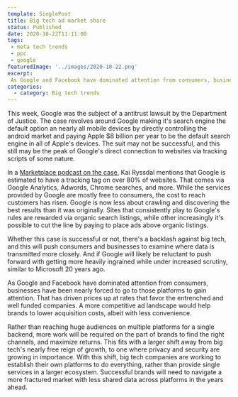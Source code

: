 ```yaml
---
template: SinglePost
title: Big tech ad market share
status: Published
date: 2020-10-22T11:11:00
tags:
 - meta tech trends
 - ppc
 - google
featuredImage: '../images/2020-10-22.png'
excerpt:
 As Google and Facebook have dominated attention from consumers, businesses have been nearly forced to go to those platforms to gain attention and pay higher costs. A more competitive ad landscape would help brands to lower acquisition costs, albeit with less convenience for brands. Successful brands will need to navigate a more fractured market with less shared data across platforms in the years ahead.
categories:
  - category: Big tech trends
---
```

This week, Google was the subject of a antitrust lawsuit by the Department of Justice. The case revolves around Google making it's search engine the default option an nearly all mobile devices by directly controlling the android market and paying Apple $8 billion per year to be the default search engine in all of Apple's devices. The suit may not be successful, and this still may be the peak of Google's direct connection to websites via tracking scripts of some nature.

In a [Marketplace podcast on the case](https://www.marketplace.org/shows/marketplace/the-antitrust-case-against-google/), Kai Ryssdal mentions that Google is estimated to have a tracking tag on over 80% of websites. That comes via Google Analytics, Adwords, Chrome searches, and more. While the services provided by Google are mostly free to consumers, the cost to reach customers has risen. Google is now less about crawling and discovering the best results than it was originally. Sites that consistently play to Google's rules are rewarded via organic search listings, while other increasingly it's possible to cut the line by paying to place ads above organic listings.

Whether this case is successful or not, there's a backlash against big tech, and this will push consumers and businesses to examine where data is transmitted more closely. And if Google will likely be reluctant to push forward with getting more heavily ingrained while under increased scrutiny, similar to Microsoft 20 years ago.

As Google and Facebook have dominated attention from consumers, businesses have been nearly forced to go to those platforms to gain attention. That has driven prices up at rates that favor the entrenched and well funded companies. A more competitive ad landscape would help brands to lower acquisition costs, albeit with less convenience.

Rather than reaching huge audiences on multiple platforms for a single backend, more work will be required on the part of brands to find the right channels, and maximize returns. This fits with a larger shift away from big tech's nearly free reign of growth, to one where privacy and security are growing in importance. With this shift, big tech companies are working to establish their own platforms to do everything, rather than provide single services in a larger ecosystem. Successful brands will need to navigate a more fractured market with less shared data across platforms in the years ahead.
